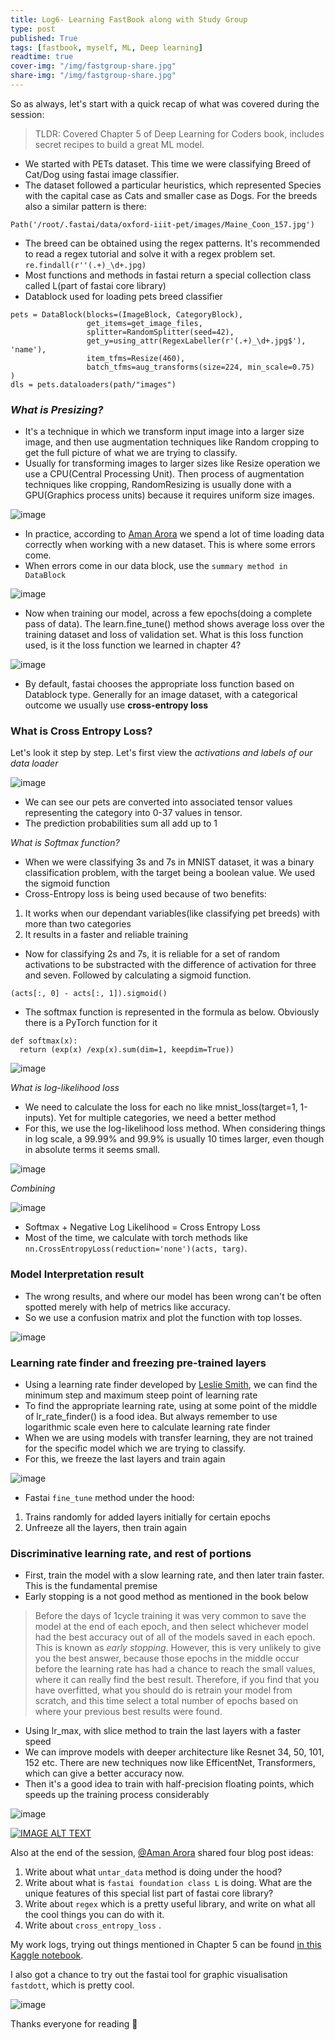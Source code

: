```yaml
---
title: Log6- Learning FastBook along with Study Group
type: post
published: True
tags: [fastbook, myself, ML, Deep learning]
readtime: true
cover-img: "/img/fastgroup-share.jpg"
share-img: "/img/fastgroup-share.jpg"
---
```


So as always, let's start with a quick recap of what was covered during the session:

> TLDR: Covered Chapter 5 of Deep Learning for Coders book, includes secret recipes to build a great ML model.

- We started with PETs dataset. This time we were classifying Breed of Cat/Dog using fastai image classifier.
- The dataset followed a particular heuristics, which represented Species with the capital case as Cats and smaller case as Dogs. For the breeds also a similar pattern is there:

`Path('/root/.fastai/data/oxford-iiit-pet/images/Maine_Coon_157.jpg')`
- The breed can be obtained using the regex patterns. It's recommended to read a regex tutorial and solve it with a regex problem set.
`re.findall(r''(.+)_\d+.jpg)`
- Most functions and methods in fastai return a special collection class called L(part of fastai core library)
- Datablock used for loading pets breed classifier
```
pets = DataBlock(blocks=(ImageBlock, CategoryBlock),
                 get_items=get_image_files,
                 splitter=RandomSplitter(seed=42),
                 get_y=using_attr(RegexLabeller(r'(.+)_\d+.jpg$'), 'name'),
                 item_tfms=Resize(460),
                 batch_tfms=aug_transforms(size=224, min_scale=0.75)
)
dls = pets.dataloaders(path/"images")
```

### *What is Presizing?*

- It's a technique in which we transform input image into a larger size image, and then use augmentation techniques like Random cropping to get the full picture of what we are trying to classify.
- Usually for transforming images to larger sizes like Resize operation we use a CPU(Central Processing Unit). Then process of augmentation techniques like cropping,
RandomResizing is usually done with a GPU(Graphics process units) because it requires uniform size images.

![image](https://user-images.githubusercontent.com/24592806/126095655-33e269f0-2841-472c-aedc-39489bc34cf3.png)

- In practice, according to [Aman Arora](https://wandb.ai/aarora) we spend a lot of time loading data correctly when working with a new dataset. This is
where some errors come. 
- When errors come in our data block, use the `summary method in DataBlock`

![image](https://user-images.githubusercontent.com/24592806/126096059-a4570b1d-853a-44a4-b211-85e8924cdb70.png)

- Now when training our model, across a few epochs(doing a complete pass of data). The learn.fine_tune() method shows average loss over the training
dataset and loss of validation set. What is this loss function used, is it the loss function we learned in chapter 4?

![image](https://user-images.githubusercontent.com/24592806/126096364-f189e555-f125-400b-8648-890fb8e125f2.png)

- By default, fastai chooses the appropriate loss function based on Datablock type. Generally for an image dataset, with a categorical outcome we usually use
**cross-entropy loss**

### What is Cross Entropy Loss?

Let's look it step by step. Let's first view the *activations and labels of  our data loader*

![image](https://user-images.githubusercontent.com/24592806/126096724-3220e5f0-27ba-458f-8980-fa7c72a55ccd.png)

- We can see our pets are converted into associated tensor values representing the category into 0-37 values in tensor.
- The prediction probabilities sum all add up to 1

*What is Softmax  function?*

- When we were classifying 3s and 7s in MNIST dataset, it was a binary classification problem, with the target being a boolean value. We used the sigmoid function
- Cross-Entropy loss is being used because of two benefits:

1. It works when our dependant variables(like classifying pet breeds) with more than two categories
2. It results in a faster and reliable training 

- Now for classifying 2s and 7s, it is reliable for a set of random activations to be substracted with the difference of activation for three and seven. Followed by calculating a
sigmoid function.

`(acts[:, 0] - acts[:, 1]).sigmoid()`

- The softmax function is represented in the formula as below. Obviously there is a PyTorch function for it

```
def softmax(x):
  return (exp(x) /exp(x).sum(dim=1, keepdim=True))
```

![image](https://user-images.githubusercontent.com/24592806/126097349-af9247e6-5461-4562-99c6-c2191783853d.png)

*What is log-likelihood loss*

- We need to calculate the loss for each no like mnist_loss(target=1, 1-inputs). Yet for multiple categories, we need a better method
- For this, we use the log-likelihood loss method. When considering things in log scale, a 99.99% and 99.9% is usually 10 times larger, even though in absolute terms it seems small.

![image](https://user-images.githubusercontent.com/24592806/126097580-613dcdaa-6628-4b69-8c9b-b08163b01078.png)

*Combining*

![image](https://user-images.githubusercontent.com/24592806/126097634-9f150ecf-b77b-4a60-af68-0fdfc0382fe7.png)

- Softmax + Negative Log Likelihood = Cross Entropy Loss
- Most of the time, we calculate with torch methods like `nn.CrossEntropyLoss(reduction='none')(acts, targ)`.

### Model Interpretation result

- The wrong results, and where our model has been wrong can't be often spotted merely with help of metrics like accuracy.
- So we use a confusion matrix and plot the function with top losses.

![image](https://user-images.githubusercontent.com/24592806/126098073-5a3a8e9f-5a79-4d9e-a4ca-52bcb24d0adb.png)

### Learning rate finder and freezing pre-trained layers

- Using a learning rate finder developed by [Leslie Smith](), we can find the minimum step and maximum steep point of learning rate
- To find the appropriate learning rate, using at some point of the middle of lr_rate_finder() is a food idea. But always remember to use logarithmic
scale even here to calculate learning rate finder
- When we are using models with transfer learning, they are not trained for the specific model which we are trying to classify.
- For this, we freeze the last layers and train again

![image](https://user-images.githubusercontent.com/24592806/126098417-536b1069-a3df-468d-8859-cbf42ebd7317.png)

- Fastai `fine_tune` method under the hood:

1. Trains randomly for added layers initially for certain epochs
2. Unfreeze all the layers, then train again

### Discriminative learning rate, and rest of portions

- First, train the model with a slow learning rate, and then later train faster. This is the fundamental premise
- Early stopping is a not good method as mentioned in the book below

> Before the days of 1cycle training it was very common to save the model at the end of each epoch, and then select whichever model had the best accuracy out of all of the 
> models saved in each epoch. This is known as *early stopping*. However, this is very unlikely to give you the best answer, because those epochs in the middle occur before the 
> learning rate has had a chance to reach the small values, where it can really find the best result. Therefore, if you find that you have overfitted, what you should do 
> is retrain your model from scratch, and this time select a total number of epochs based on where your previous best results were found.

- Using lr_max, with slice method to train the last layers with a faster speed
- We can improve models with deeper architecture like Resnet 34, 50, 101, 152 etc. There are new techniques now like EfficentNet, Transformers, which can give a better accuracy now.
- Then it's a good idea to train with half-precision floating points, which speeds up the training process considerably

![image](https://user-images.githubusercontent.com/24592806/126098914-56e1d5de-359c-479e-8344-8333f32e6c79.png)


[![IMAGE ALT TEXT](http://img.youtube.com/vi/bvtr_1TN6MI/0.jpg)](https://youtu.be/bvtr_1TN6MI "Session Recordings of Week 6")



Also at the end of the session,  [@Aman Arora](https://github.com/amaarora) shared four blog post ideas:

1. Write about what `untar_data` method is doing under the hood?
2. Write about what is `fastai foundation class L` is doing. What are the unique features of this special list part of fastai core library?
3. Write about `regex` which is a pretty useful library, and write on what all the cool things you can do with it.
4. Write about `cross_entropy_loss` .

My work logs, trying out things mentioned in Chapter 5 can be found [in this Kaggle notebook](https://www.kaggle.com/kurianbenoy/fastbook-ch5/).

I also got a chance to try out the fastai tool for graphic visualisation `fastdott`, which is pretty cool.

![image](https://user-images.githubusercontent.com/24592806/126546857-c784e73d-f67c-4013-ad51-ebfe4ae03c6b.png)

Thanks everyone for reading 🙏
